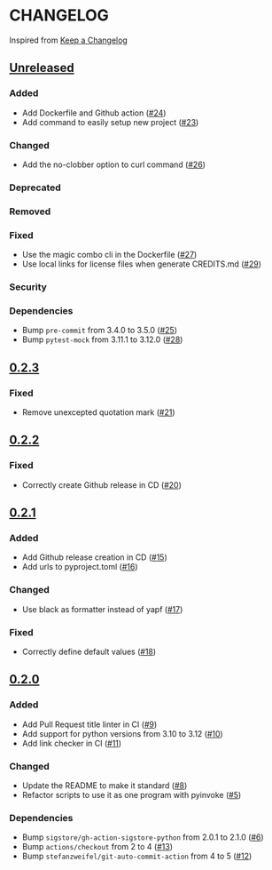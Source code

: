 # CHANGELOG
Inspired from [Keep a Changelog](https://keepachangelog.com/en/1.0.0/)

## [Unreleased]
### Added
- Add Dockerfile and Github action ([#24](https://github.com/MechanicalFlower/magic_combo/pull/24))
- Add command to easily setup new project ([#23](https://github.com/MechanicalFlower/magic_combo/pull/23))
### Changed
- Add the no-clobber option to curl command ([#26](https://github.com/MechanicalFlower/magic_combo/pull/26))
### Deprecated
### Removed
### Fixed
- Use the magic combo cli in the Dockerfile ([#27](https://github.com/MechanicalFlower/magic_combo/pull/27))
- Use local links for license files when generate CREDITS.md ([#29](https://github.com/MechanicalFlower/magic_combo/pull/29))
### Security
### Dependencies
- Bump `pre-commit` from 3.4.0 to 3.5.0 ([#25](https://github.com/MechanicalFlower/magic_combo/pull/25))
- Bump `pytest-mock` from 3.11.1 to 3.12.0 ([#28](https://github.com/MechanicalFlower/magic_combo/pull/28))

## [0.2.3]
### Fixed
- Remove unexcepted quotation mark ([#21](https://github.com/MechanicalFlower/magic_combo/pull/21))

## [0.2.2]
### Fixed
- Correctly create Github release in CD ([#20](https://github.com/MechanicalFlower/magic_combo/pull/20))

## [0.2.1]
### Added
- Add Github release creation in CD ([#15](https://github.com/MechanicalFlower/magic_combo/pull/15))
- Add urls to pyproject.toml ([#16](https://github.com/MechanicalFlower/magic_combo/pull/16))
### Changed
- Use black as formatter instead of yapf ([#17](https://github.com/MechanicalFlower/magic_combo/pull/17))
### Fixed
- Correctly define default values ([#18](https://github.com/MechanicalFlower/magic_combo/pull/18))

## [0.2.0]
### Added
- Add Pull Request title linter in CI ([#9](https://github.com/MechanicalFlower/magic_combo/pull/9))
- Add support for python versions from 3.10 to 3.12 ([#10](https://github.com/MechanicalFlower/magic_combo/pull/10))
- Add link checker in CI ([#11](https://github.com/MechanicalFlower/magic_combo/pull/11))
### Changed
- Update the README to make it standard ([#8](https://github.com/MechanicalFlower/magic_combo/pull/8))
- Refactor scripts to use it as one program with pyinvoke ([#5](https://github.com/MechanicalFlower/magic_combo/pull/5))
### Dependencies
- Bump `sigstore/gh-action-sigstore-python` from 2.0.1 to 2.1.0 ([#6](https://github.com/MechanicalFlower/magic_combo/pull/6))
- Bump `actions/checkout` from 2 to 4 ([#13](https://github.com/MechanicalFlower/magic_combo/pull/13))
- Bump `stefanzweifel/git-auto-commit-action` from 4 to 5 ([#12](https://github.com/MechanicalFlower/magic_combo/pull/12))

[Unreleased]: https://github.com/MechanicalFlower/magic_combo/compare/0.2.3...HEAD
[0.2.3]: https://github.com/MechanicalFlower/magic_combo/compare/0.2.2...0.2.3
[0.2.2]: https://github.com/MechanicalFlower/magic_combo/compare/0.2.1...0.2.2
[0.2.1]: https://github.com/MechanicalFlower/magic_combo/compare/0.2.0...0.2.1
[0.2.0]: https://github.com/MechanicalFlower/magic_combo/compare/0.1.1...0.2.0
